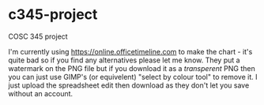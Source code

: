 # c345-project

COSC 345 project

I'm currently using https://online.officetimeline.com to make the chart - it's quite bad so if you find any alternatives please let me know.
They put a watermark on the PNG file but if you download it as a *transperent* PNG then you can just use GIMP's (or equivelent) "select by colour tool" to remove it.
I just upload the spreadsheet edit then download as they don't let you save without an account.
